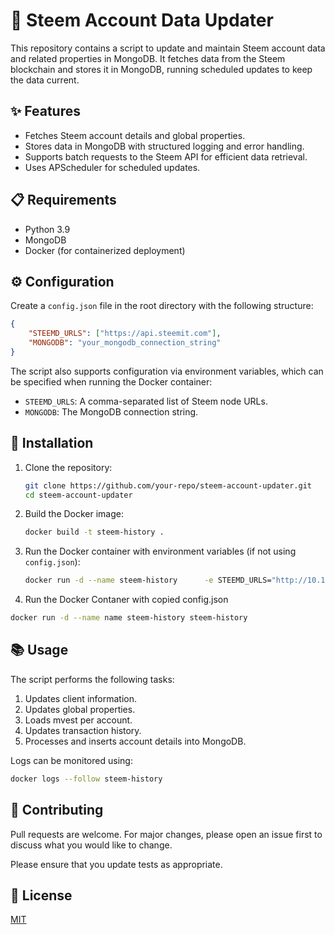 
# 🌟 Steem Account Data Updater

This repository contains a script to update and maintain Steem account data and related properties in MongoDB. It fetches data from the Steem blockchain and stores it in MongoDB, running scheduled updates to keep the data current.

## ✨ Features
- Fetches Steem account details and global properties.
- Stores data in MongoDB with structured logging and error handling.
- Supports batch requests to the Steem API for efficient data retrieval.
- Uses APScheduler for scheduled updates.

## 📋 Requirements
- Python 3.9
- MongoDB
- Docker (for containerized deployment)

## ⚙️ Configuration
Create a `config.json` file in the root directory with the following structure:

```json
{
    "STEEMD_URLS": ["https://api.steemit.com"],
    "MONGODB": "your_mongodb_connection_string"
}
```

The script also supports configuration via environment variables, which can be specified when running the Docker container:

- `STEEMD_URLS`: A comma-separated list of Steem node URLs.
- `MONGODB`: The MongoDB connection string.

## 🚀 Installation

1. Clone the repository:
   ```sh
   git clone https://github.com/your-repo/steem-account-updater.git
   cd steem-account-updater
   ```

2. Build the Docker image:
   ```sh
   docker build -t steem-history .
   ```

3. Run the Docker container with environment variables (if not using `config.json`):
   ```sh
   docker run -d --name steem-history      -e STEEMD_URLS="http://10.10.100.12:8080"      -e MONGODB="mongodb://10.10.100.30:27017"      steem-history
   ```

4. Run the Docker Contaner with copied config.json 

```sh
docker run -d --name name steem-history steem-history
```

## 📚 Usage
The script performs the following tasks:
1. Updates client information.
2. Updates global properties.
3. Loads mvest per account.
4. Updates transaction history.
5. Processes and inserts account details into MongoDB.

Logs can be monitored using:
```sh
docker logs --follow steem-history
```

## 🤝 Contributing
Pull requests are welcome. For major changes, please open an issue first to discuss what you would like to change.

Please ensure that you update tests as appropriate.

## 📜 License
[MIT](https://choosealicense.com/licenses/mit/)

